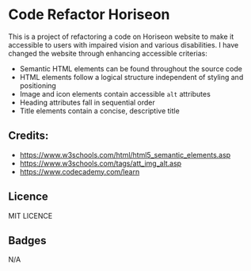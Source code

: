 # Code Refactor Horiseon



This is a project of refactoring a code on Horiseon website to make it accessible to users with impaired vision and various disabilities.
I have changed the website through enhancing accessible criterias:


* Semantic HTML elements can be found throughout the source code
* HTML elements follow a logical structure independent of styling and positioning
* Image and icon elements contain accessible `alt` attributes
* Heading attributes fall in sequential order
* Title elements contain a concise, descriptive title

## Credits:

* https://www.w3schools.com/html/html5_semantic_elements.asp
* https://www.w3schools.com/tags/att_img_alt.asp
* https://www.codecademy.com/learn


## Licence

MIT LICENCE

## Badges

N/A
